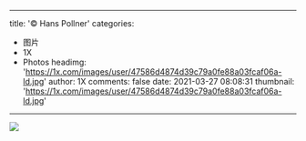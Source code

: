 
---
title: '© Hans Pollner'
categories: 
 - 图片
 - 1X
 - Photos
headimg: 'https://1x.com/images/user/47586d4874d39c79a0fe88a03fcaf06a-ld.jpg'
author: 1X
comments: false
date: 2021-03-27 08:08:31
thumbnail: 'https://1x.com/images/user/47586d4874d39c79a0fe88a03fcaf06a-ld.jpg'
---

<div>   
<img src="https://1x.com/images/user/47586d4874d39c79a0fe88a03fcaf06a-ld.jpg" referrerpolicy="no-referrer">  
</div>
            